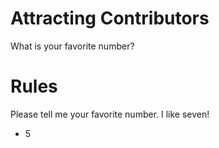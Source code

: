 # Attracting Contributors
What is your favorite number?

# Rules
Please tell me your favorite number. I like seven!
- 5